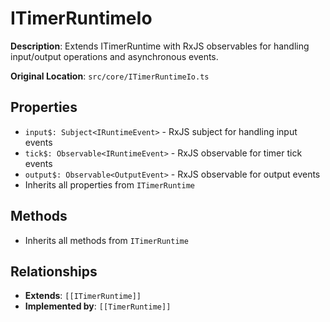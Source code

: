 # ITimerRuntimeIo

**Description**: Extends ITimerRuntime with RxJS observables for handling input/output operations and asynchronous events.

**Original Location**: `src/core/ITimerRuntimeIo.ts`

## Properties

*   `input$: Subject<IRuntimeEvent>` - RxJS subject for handling input events
*   `tick$: Observable<IRuntimeEvent>` - RxJS observable for timer tick events
*   `output$: Observable<OutputEvent>` - RxJS observable for output events
*   Inherits all properties from `ITimerRuntime`

## Methods

*   Inherits all methods from `ITimerRuntime`

## Relationships
*   **Extends**: `[[ITimerRuntime]]`
*   **Implemented by**: `[[TimerRuntime]]`